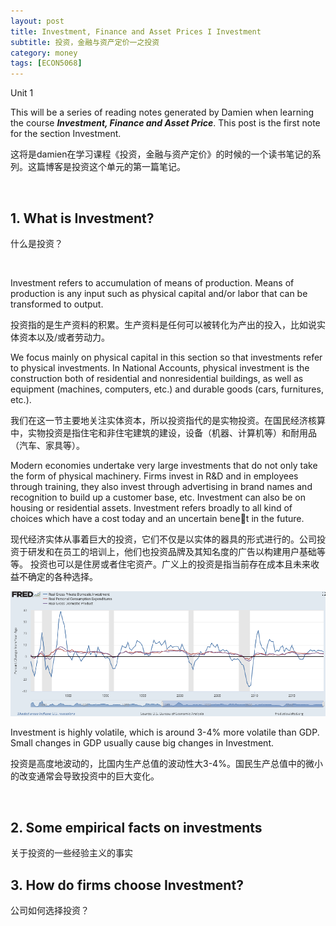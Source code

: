 ```yaml
---
layout: post
title: Investment, Finance and Asset Prices I Investment
subtitle: 投资，金融与资产定价一之投资
category: money
tags: [ECON5068]
---
```


Unit 1

This will be a series of reading notes generated by Damien when learning the course ***Investment, Finance and Asset Price***. This post is the first note for the section Investment.

这将是damien在学习课程《投资，金融与资产定价》的时候的一个读书笔记的系列。这篇博客是投资这个单元的第一篇笔记。

<br>

## 1. What is Investment?
什么是投资？

<br>

Investment refers to accumulation of means of production. Means of production is any input such as physical capital and/or labor that can be transformed to output.

投资指的是生产资料的积累。生产资料是任何可以被转化为产出的投入，比如说实体资本以及/或者劳动力。

<!-- Investments are thus desired changes in capital.

因此，投资是（预期资本变动？）。 -->

We focus mainly on physical capital in this section so that investments refer to physical investments. In National Accounts, physical investment is the construction both of residential and nonresidential buildings, as well as equipment (machines, computers, etc.) and durable goods (cars, furnitures, etc.).

我们在这一节主要地关注实体资本，所以投资指代的是实物投资。在国民经济核算中，实物投资是指住宅和非住宅建筑的建设，设备（机器、计算机等）和耐用品（汽车、家具等）。

Modern economies undertake very large investments that do not only take the form of physical machinery. Firms invest in R&D and in employees through training, they also invest through advertising in brand names and recognition to build up a customer base, etc. Investment can also be on housing or residential assets. Investment refers broadly to all kind of choices which have a cost today and an uncertain benet in the future.

现代经济实体从事着巨大的投资，它们不仅是以实体的器具的形式进行的。公司投资于研发和在员工的培训上，他们也投资品牌及其知名度的广告以构建用户基础等等。 投资也可以是住房或者住宅资产。广义上的投资是指当前存在成本且未来收益不确定的各种选择。


![US GDP, Investment and Consumption](https://raw.githubusercontent.com/damien0x0023/damien0x0023.github.io/master/assets/images/2020/business/US_GDP_INVESTMENT_CONSUMPTION.png "US GDP, Investment and Consumption")


Investment is highly volatile, which is around 3-4% more volatile than GDP. Small changes in GDP usually cause big changes in Investment.

投资是高度地波动的，比国内生产总值的波动性大3-4%。国民生产总值中的微小的改变通常会导致投资中的巨大变化。



<br>

## 2. Some empirical facts on investments
关于投资的一些经验主义的事实


## 3. How do firms choose Investment?
公司如何选择投资？



